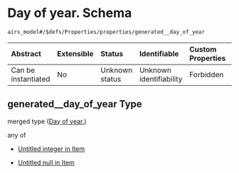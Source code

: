 # Day of year. Schema

```txt
airs_model#/$defs/Properties/properties/generated__day_of_year
```



| Abstract            | Extensible | Status         | Identifiable            | Custom Properties | Additional Properties | Access Restrictions | Defined In                                                      |
| :------------------ | :--------- | :------------- | :---------------------- | :---------------- | :-------------------- | :------------------ | :-------------------------------------------------------------- |
| Can be instantiated | No         | Unknown status | Unknown identifiability | Forbidden         | Allowed               | none                | [model.schema.json\*](model.schema.json "open original schema") |

## generated\_\_day\_of\_year Type

merged type ([Day of year.](model-defs-properties-properties-day-of-year.md))

any of

* [Untitled integer in Item](model-defs-properties-properties-day-of-year-anyof-0.md "check type definition")

* [Untitled null in Item](model-defs-properties-properties-day-of-year-anyof-1.md "check type definition")
